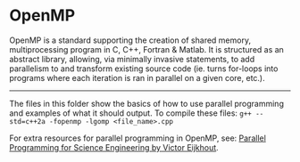# OpenMP

OpenMP is a standard supporting the creation of shared memory, multiprocessing program in C, C++, Fortran & Matlab. It is structured as an abstract library, allowing, via minimally invasive statements, to add parallelism to and transform existing source code (ie. turns for-loops into programs where each iteration is ran in parallel on a given core, etc.).

***

The files in this folder show the basics of how to use parallel programming and examples of what it should output. To compile these files: `g++ --std=c++2a -fopenmp -lgomp <file_name>.cpp`

For extra resources for parallel programming in OpenMP, see: [Parallel Programming for Science Engineering by Victor Eijkhout](https://pages.tacc.utexas.edu/~eijkhout/pcse/html/index.html).
